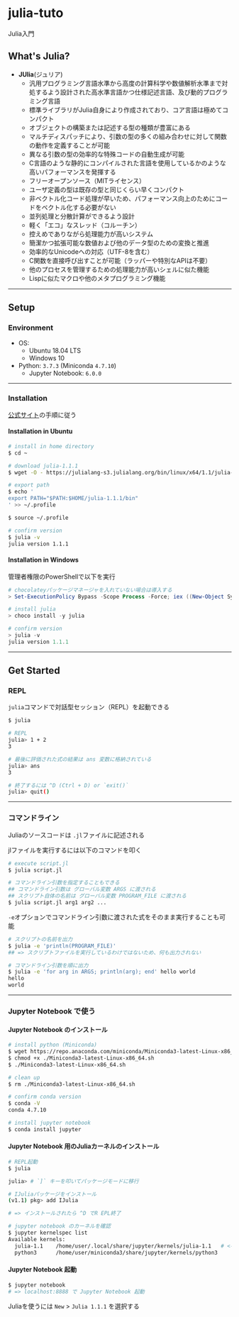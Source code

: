 # julia-tuto

Julia入門

## What's Julia?
- **JUlia**(ジュリア)
    - 汎用プログラミング言語水準から高度の計算科学や数値解析水準まで対処するよう設計された高水準言語かつ仕様記述言語、及び動的プログラミング言語
    - 標準ライブラリがJulia自身により作成されており、コア言語は極めてコンパクト
    - オブジェクトの構築または記述する型の種類が豊富にある
    - マルチディスパッチにより、引数の型の多くの組み合わせに対して関数の動作を定義することが可能
    - 異なる引数の型の効率的な特殊コードの自動生成が可能
    - C言語のような静的にコンパイルされた言語を使用しているかのような高いパフォーマンスを発揮する
    - フリーオープンソース（MITライセンス）
    - ユーザ定義の型は既存の型と同じくらい早くコンパクト
    - 非ベクトル化コード処理が早いため、パフォーマンス向上のためにコードをベクトル化する必要がない
    - 並列処理と分散計算ができるよう設計
    - 軽く「エコ」なスレッド（コルーチン）
    - 控えめでありながら処理能力が高いシステム
    - 簡潔かつ拡張可能な数値および他のデータ型のための変換と推進
    - 効率的なUnicodeへの対応（UTF-8を含む）
    - C関数を直接呼び出すことが可能（ラッパーや特別なAPIは不要）
    - 他のプロセスを管理するための処理能力が高いシェルに似た機能
    - Lispに似たマクロや他のメタプログラミング機能

***

## Setup

### Environment
- OS:
    - Ubuntu 18.04 LTS
    - Windows 10
- Python: `3.7.3` (Miniconda `4.7.10`)
    - Jupyter Notebook: `6.0.0`

---

### Installation
[公式サイト](https://julialang.org/downloads/)の手順に従う

#### Installation in Ubuntu
```bash
# install in home directory
$ cd ~

# download julia-1.1.1
$ wget -O - https://julialang-s3.julialang.org/bin/linux/x64/1.1/julia-1.1.1-linux-x86_64.tar.gz | tar zxvf -

# export path
$ echo '
export PATH="$PATH:$HOME/julia-1.1.1/bin"
' >> ~/.profile

$ source ~/.profile

# confirm version
$ julia -v
julia version 1.1.1
```

#### Installation in Windows
管理者権限のPowerShellで以下を実行

```powershell
# chocolateyパッケージマネージャを入れていない場合は導入する
> Set-ExecutionPolicy Bypass -Scope Process -Force; iex ((New-Object System.Net.WebClient).DownloadString('https://chocolatey.org/install.ps1'))

# install julia
> choco install -y julia

# confirm version
> julia -v
julia version 1.1.1
```

***

## Get Started

### REPL
`julia`コマンドで対話型セッション（REPL）を起動できる

```bash
$ julia

# REPL
julia> 1 + 2
3

# 最後に評価された式の結果は ans 変数に格納されている
julia> ans
3

# 終了するには ^D (Ctrl + D) or `exit()`
julia> quit()
```

---

### コマンドライン
Juliaのソースコードは `.jl`ファイルに記述される

jlファイルを実行するには以下のコマンドを叩く

```bash
# execute script.jl
$ julia script.jl

# コマンドライン引数を指定することもできる
## コマンドライン引数は グローバル変数 ARGS に渡される
## スクリプト自体の名前は グローバル変数 PROGRAM_FILE に渡される
$ julia script.jl arg1 arg2 ...
```

`-e`オプションでコマンドライン引数に渡された式をそのまま実行することも可能

```bash
# スクリプトの名前を出力
$ julia -e 'println(PROGRAM_FILE)'
## => スクリプトファイルを実行しているわけではないため、何も出力されない

# コマンドライン引数を順に出力
$ julia -e 'for arg in ARGS; println(arg); end' hello world
hello
world
```

---

### Jupyter Notebook で使う

#### Jupyter Notebook のインストール
```bash
# install python (Miniconda)
$ wget https://repo.anaconda.com/miniconda/Miniconda3-latest-Linux-x86_64.sh
$ chmod +x ./Miniconda3-latest-Linux-x86_64.sh
$ ./Miniconda3-latest-Linux-x86_64.sh

# clean up
$ rm ./Miniconda3-latest-Linux-x86_64.sh

# confirm conda version
$ conda -V
conda 4.7.10

# install jupyter notebook
$ conda install jupyter
```

#### Jupyter Notebook 用のJuliaカーネルのインストール
```bash
# REPL起動
$ julia

julia> # `]` キーを叩いてパッケージモードに移行

# IJuliaパッケージをインストール
(v1.1) pkg> add IJulia

# => インストールされたら ^D でR EPL終了

# jupyter notebook のカーネルを確認
$ jupyter kernelspec list
Available kernels:
  julia-1.1    /home/user/.local/share/jupyter/kernels/julia-1.1   # <- Juliaが使えるようになっている
  python3      /home/user/miniconda3/share/jupyter/kernels/python3
```

#### Jupyter Notebook 起動
```bash
$ jupyter notebook
# => localhost:8888 で Jupyter Notebook 起動
```

Juliaを使うには `New` > `Julia 1.1.1` を選択する
